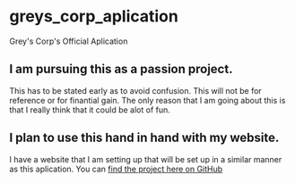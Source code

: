 # greys_corp_aplication

Grey's Corp's Official Aplication

## I am pursuing this as a passion project.

This has to be stated early as to avoid confusion.
This will not be for reference or for finantial gain.
The only reason that I am going about this is that
I really think that it could be alot of fun.

## I plan to use this hand in hand with my website.

I have a website that I am setting up that will be
set up in a similar manner as this aplication.
You can [find the project here on GitHub](https://github.com/JaydenAndrews/greys_corp_website)